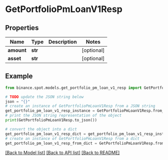 # GetPortfolioPmLoanV1Resp


## Properties

Name | Type | Description | Notes
------------ | ------------- | ------------- | -------------
**amount** | **str** |  | [optional] 
**asset** | **str** |  | [optional] 

## Example

```python
from binance.spot.models.get_portfolio_pm_loan_v1_resp import GetPortfolioPmLoanV1Resp

# TODO update the JSON string below
json = "{}"
# create an instance of GetPortfolioPmLoanV1Resp from a JSON string
get_portfolio_pm_loan_v1_resp_instance = GetPortfolioPmLoanV1Resp.from_json(json)
# print the JSON string representation of the object
print(GetPortfolioPmLoanV1Resp.to_json())

# convert the object into a dict
get_portfolio_pm_loan_v1_resp_dict = get_portfolio_pm_loan_v1_resp_instance.to_dict()
# create an instance of GetPortfolioPmLoanV1Resp from a dict
get_portfolio_pm_loan_v1_resp_from_dict = GetPortfolioPmLoanV1Resp.from_dict(get_portfolio_pm_loan_v1_resp_dict)
```
[[Back to Model list]](../README.md#documentation-for-models) [[Back to API list]](../README.md#documentation-for-api-endpoints) [[Back to README]](../README.md)


